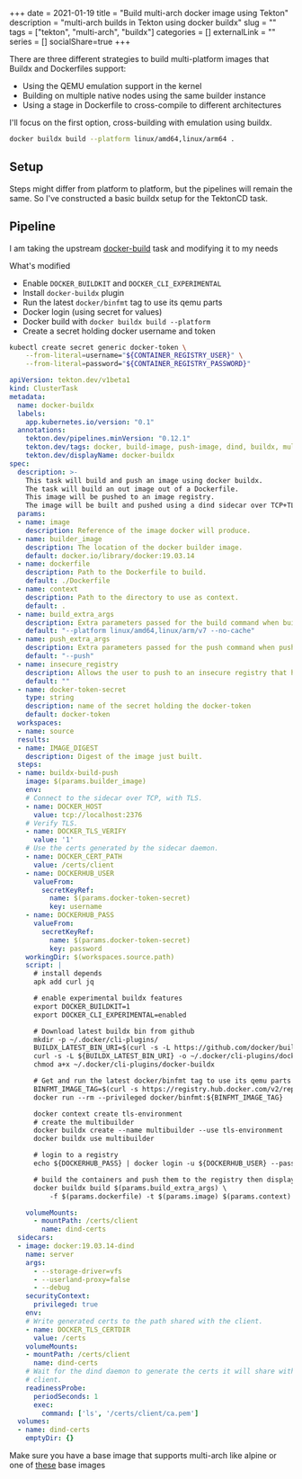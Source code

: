 +++ 
date = 2021-01-19
title = "Build multi-arch docker image using Tekton"
description = "multi-arch builds in Tekton using docker buildx"
slug = "" 
tags = ["tekton", "multi-arch", "buildx"]
categories = []
externalLink = ""
series = []
socialShare=true
+++

There are three different strategies to build multi-platform images that Buildx and Dockerfiles support:

- Using the QEMU emulation support in the kernel
- Building on multiple native nodes using the same builder instance
- Using a stage in Dockerfile to cross-compile to different architectures

I'll focus on the first option, cross-building with emulation using buildx.

```bash
docker buildx build --platform linux/amd64,linux/arm64 .
```

## Setup

Steps might differ from platform to platform, but the pipelines will remain the same. So I've constructed a basic buildx setup for the TektonCD task.

## Pipeline

I am taking the upstream [docker-build](https://github.com/tektoncd/catalog/blob/master/task/docker-build/0.1/docker-build.yaml) task and modifying it to my needs

What's modified

- Enable `DOCKER_BUILDKIT` and `DOCKER_CLI_EXPERIMENTAL`
- Install `docker-buildx` plugin
- Run the latest `docker/binfmt` tag to use its qemu parts
- Docker login (using secret for values)
- Docker build with `docker buildx build --platform`
- Create a secret holding docker username and token

```bash
kubectl create secret generic docker-token \
    --from-literal=username="${CONTAINER_REGISTRY_USER}" \
    --from-literal=password="${CONTAINER_REGISTRY_PASSWORD}"
```

```yaml
apiVersion: tekton.dev/v1beta1
kind: ClusterTask
metadata:
  name: docker-buildx
  labels:
    app.kubernetes.io/version: "0.1"
  annotations:
    tekton.dev/pipelines.minVersion: "0.12.1"
    tekton.dev/tags: docker, build-image, push-image, dind, buildx, multi-arch
    tekton.dev/displayName: docker-buildx
spec:
  description: >-
    This task will build and push an image using docker buildx.
    The task will build an out image out of a Dockerfile.
    This image will be pushed to an image registry.
    The image will be built and pushed using a dind sidecar over TCP+TLS.
  params:
  - name: image
    description: Reference of the image docker will produce.
  - name: builder_image
    description: The location of the docker builder image.
    default: docker.io/library/docker:19.03.14
  - name: dockerfile
    description: Path to the Dockerfile to build.
    default: ./Dockerfile
  - name: context
    description: Path to the directory to use as context.
    default: .
  - name: build_extra_args
    description: Extra parameters passed for the build command when building images.
    default: "--platform linux/amd64,linux/arm/v7 --no-cache"
  - name: push_extra_args
    description: Extra parameters passed for the push command when pushing images.
    default: "--push"
  - name: insecure_registry
    description: Allows the user to push to an insecure registry that has been specified
    default: ""
  - name: docker-token-secret
    type: string
    description: name of the secret holding the docker-token
    default: docker-token
  workspaces:
  - name: source
  results:
  - name: IMAGE_DIGEST
    description: Digest of the image just built.
  steps:
  - name: buildx-build-push
    image: $(params.builder_image)
    env:
    # Connect to the sidecar over TCP, with TLS.
    - name: DOCKER_HOST
      value: tcp://localhost:2376
    # Verify TLS.
    - name: DOCKER_TLS_VERIFY
      value: '1'
    # Use the certs generated by the sidecar daemon.
    - name: DOCKER_CERT_PATH
      value: /certs/client
    - name: DOCKERHUB_USER
      valueFrom:
        secretKeyRef:
          name: $(params.docker-token-secret)
          key: username
    - name: DOCKERHUB_PASS
      valueFrom:
        secretKeyRef:
          name: $(params.docker-token-secret)
          key: password
    workingDir: $(workspaces.source.path)
    script: |
      # install depends
      apk add curl jq

      # enable experimental buildx features
      export DOCKER_BUILDKIT=1
      export DOCKER_CLI_EXPERIMENTAL=enabled

      # Download latest buildx bin from github
      mkdir -p ~/.docker/cli-plugins/
      BUILDX_LATEST_BIN_URI=$(curl -s -L https://github.com/docker/buildx/releases/latest | grep 'linux-amd64' | grep 'href' | sed 's/.*href="/https:\/\/github.com/g; s/amd64".*/amd64/g')
      curl -s -L ${BUILDX_LATEST_BIN_URI} -o ~/.docker/cli-plugins/docker-buildx
      chmod a+x ~/.docker/cli-plugins/docker-buildx

      # Get and run the latest docker/binfmt tag to use its qemu parts
      BINFMT_IMAGE_TAG=$(curl -s https://registry.hub.docker.com/v2/repositories/docker/binfmt/tags | jq '.results | sort_by(.last_updated)[-1].name' -r)
      docker run --rm --privileged docker/binfmt:${BINFMT_IMAGE_TAG}

      docker context create tls-environment
      # create the multibuilder
      docker buildx create --name multibuilder --use tls-environment
      docker buildx use multibuilder

      # login to a registry
      echo ${DOCKERHUB_PASS} | docker login -u ${DOCKERHUB_USER} --password-stdin

      # build the containers and push them to the registry then display the images
      docker buildx build $(params.build_extra_args) \
          -f $(params.dockerfile) -t $(params.image) $(params.context) $(params.push_extra_args)

    volumeMounts:
      - mountPath: /certs/client
        name: dind-certs
  sidecars:
  - image: docker:19.03.14-dind
    name: server
    args:
      - --storage-driver=vfs
      - --userland-proxy=false
      - --debug
    securityContext:
      privileged: true
    env:
    # Write generated certs to the path shared with the client.
    - name: DOCKER_TLS_CERTDIR
      value: /certs
    volumeMounts:
    - mountPath: /certs/client
      name: dind-certs
    # Wait for the dind daemon to generate the certs it will share with the
    # client.
    readinessProbe:
      periodSeconds: 1
      exec:
        command: ['ls', '/certs/client/ca.pem']
  volumes:
  - name: dind-certs
    emptyDir: {}
```

Make sure you have a base image that supports multi-arch like alpine or one of [these](https://hub.docker.com/search?category=base&source=verified&type=image&architecture=arm%2Carm64%2Camd64) base images
